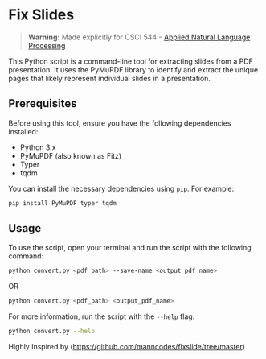 # Fix Slides

<!-- warning -->
> **Warning:** Made explicitly for CSCI 544 - [Applied Natural Language Processing](https://swabhs.com/f24-csci544-appliednlp/)

This Python script is a command-line tool for extracting slides from a PDF presentation. It uses the PyMuPDF library to identify and extract the unique pages that likely represent individual slides in a presentation.

## Prerequisites

Before using this tool, ensure you have the following dependencies installed:

- Python 3.x
- PyMuPDF (also known as Fitz)
- Typer
- tqdm

You can install the necessary dependencies using `pip`. For example:

```bash
pip install PyMuPDF typer tqdm
```
<!-- Usage
To use the script, open your terminal and run the script with the following command: -->

## Usage

To use the script, open your terminal and run the script with the following command:

```bash
python convert.py <pdf_path> --save-name <output_pdf_name>
```

OR

```bash
python convert.py <pdf_path> <output_pdf_name>
```

For more information, run the script with the `--help` flag:

```bash
python convert.py --help
```


Highly Inspired by (https://github.com/manncodes/fixslide/tree/master)